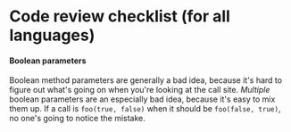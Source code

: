 # Code review checklist (for all languages)

#### Boolean parameters

Boolean method parameters are generally a bad idea, because it's hard to figure out what's going on when you're looking at the call site. *Multiple* boolean parameters are an especially bad idea, because it's easy to mix them up. If a call is `foo(true, false)` when it should be `foo(false, true)`, no one's going to notice the mistake.
